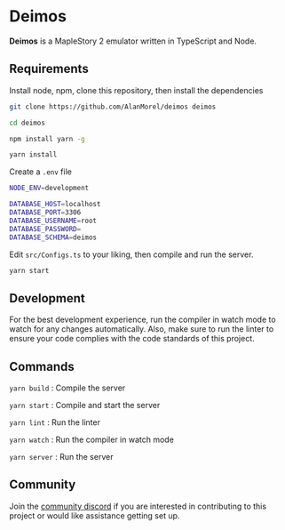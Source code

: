 # Deimos

**Deimos** is a MapleStory 2 emulator written in TypeScript and Node.

## Requirements

Install node, npm, clone this repository, then install the dependencies

```sh
git clone https://github.com/AlanMorel/deimos deimos
```

```sh
cd deimos
```

```sh
npm install yarn -g
```

```sh
yarn install
```

Create a `.env` file

```sh
NODE_ENV=development

DATABASE_HOST=localhost
DATABASE_PORT=3306
DATABASE_USERNAME=root
DATABASE_PASSWORD=
DATABASE_SCHEMA=deimos
```

Edit `src/Configs.ts` to your liking, then compile and run the server.

```sh
yarn start
```

## Development

For the best development experience, run the compiler in watch mode to watch for any changes automatically. Also, make sure to run the linter to ensure your code complies with the code standards of this project.

## Commands

`yarn build` : Compile the server

`yarn start` : Compile and start the server

`yarn lint` : Run the linter

`yarn watch` : Run the compiler in watch mode

`yarn server` : Run the server

## Community

Join the [community discord](https://discord.gg/mABkFFhBuU) if you are interested in contributing to this project or would like assistance getting set up.
